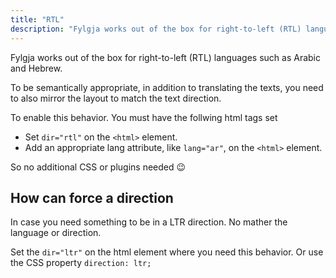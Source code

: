 ```yaml
---
title: "RTL"
description: "Fylgja works out of the box for right-to-left (RTL) languages such as Arabic and Hebrew."
---
```


Fylgja works out of the box for right-to-left (RTL) languages such as Arabic and Hebrew.

To be semantically appropriate,
in addition to translating the texts,
you need to also mirror the layout to match the text direction.

To enable this behavior.
You must have the follwing html tags set

- Set `dir="rtl"` on the `<html>` element.
- Add an appropriate lang attribute, like `lang="ar"`, on the `<html>` element.

So no additional CSS or plugins needed 😉

## How can force a direction

In case you need something to be in a LTR direction.
No mather the language or direction.

Set the `dir="ltr"` on the html element where you need this behavior.
Or use the CSS property `direction: ltr;`
